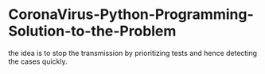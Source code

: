 # CoronaVirus-Python-Programming-Solution-to-the-Problem
the idea is to stop the transmission by prioritizing tests and hence detecting the cases quickly.
